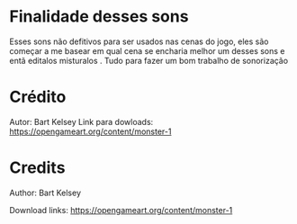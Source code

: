 # Finalidade desses sons

Esses sons não defitivos para ser usados nas cenas do jogo, eles são começar a me basear em qual cena se encharia melhor um desses sons e entã editalos misturalos . Tudo para fazer um bom trabalho de sonorização

# Crédito
Autor: Bart Kelsey
Link para dowloads:
https://opengameart.org/content/monster-1

# Credits
Author: Bart Kelsey

Download links:
https://opengameart.org/content/monster-1